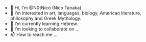 - 👋 Hi, I’m @N0tNico (Nico Tanaka).
- 👀 I’m interested in art, languages, biology, American literature, philosophy and Greek Mythology.
- 🌱 I’m currently learning Hebrew.
- 💞️ I’m looking to collaborate on ...
- 📫 How to reach me ...

<!---
N0tNico/N0tNico is a ✨ special ✨ repository because its `README.md` (this file) appears on your GitHub profile.
You can click the Preview link to take a look at your changes.
--->

